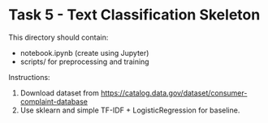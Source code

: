 # Task 5 - Text Classification Skeleton

This directory should contain:
- notebook.ipynb (create using Jupyter)
- scripts/ for preprocessing and training

Instructions:
1. Download dataset from https://catalog.data.gov/dataset/consumer-complaint-database
2. Use sklearn and simple TF-IDF + LogisticRegression for baseline.

